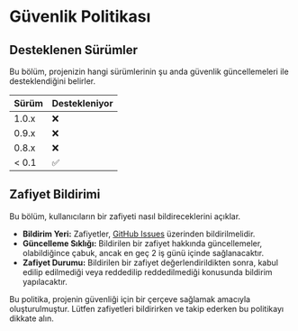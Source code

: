 # Güvenlik Politikası

## Desteklenen Sürümler

Bu bölüm, projenizin hangi sürümlerinin şu anda güvenlik güncellemeleri ile desteklendiğini belirler.

| Sürüm   | Destekleniyor      |
| ------- | ------------------ |
| 1.0.x   |  :x:               |
| 0.9.x   |  :x:               |
| 0.8.x   |  :x:               |
| < 0.1   | :white_check_mark: |

## Zafiyet Bildirimi

Bu bölüm, kullanıcıların bir zafiyeti nasıl bildireceklerini açıklar.

- **Bildirim Yeri:** Zafiyetler, [GitHub Issues](https://github.com/yourusername/yourproject/issues) üzerinden bildirilmelidir.
- **Güncelleme Sıklığı:** Bildirilen bir zafiyet hakkında güncellemeler, olabildiğince çabuk, ancak en geç 2 iş günü içinde sağlanacaktır.
- **Zafiyet Durumu:** Bildirilen bir zafiyet değerlendirildikten sonra, kabul edilip edilmediği veya reddedilip reddedilmediği konusunda bildirim yapılacaktır.

Bu politika, projenin güvenliği için bir çerçeve sağlamak amacıyla oluşturulmuştur. Lütfen zafiyetleri bildirirken ve takip ederken bu politikayı dikkate alın.
